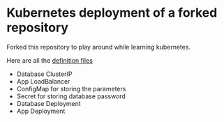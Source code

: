 # Kubernetes deployment of a forked repository

Forked this repository to play around while learning kubernetes.

Here are all the [definition files](https://github.com/Filip3Kx/node-app-kubernetes/tree/main/kubernetes)

- Database ClusterIP
- App LoadBalancer
- ConfigMap for storing the parameters
- Secret for storing database password
- Database Deployment
- App Deployment

